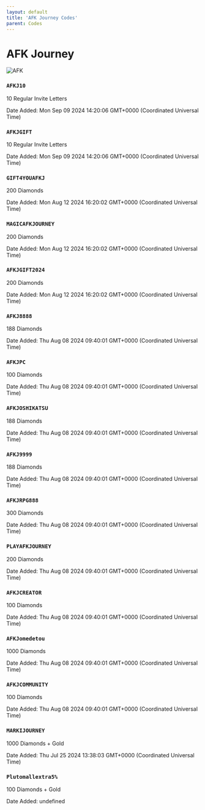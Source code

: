 ```yaml
---
layout: default
title: 'AFK Journey Codes'
parent: Codes
---
```


# AFK Journey

![AFK](https://cdn.discordapp.com/emojis/1264987657306509384.png)

### `AFKJ10`

10 Regular Invite Letters

Date Added: Mon Sep 09 2024 14:20:06 GMT+0000 (Coordinated Universal Time)

### `AFKJGIFT`

10 Regular Invite Letters

Date Added: Mon Sep 09 2024 14:20:06 GMT+0000 (Coordinated Universal Time)

### `GIFT4YOUAFKJ`

200 Diamonds

Date Added: Mon Aug 12 2024 16:20:02 GMT+0000 (Coordinated Universal Time)

### `MAGICAFKJOURNEY`

200 Diamonds

Date Added: Mon Aug 12 2024 16:20:02 GMT+0000 (Coordinated Universal Time)

### `AFKJGIFT2024`

200 Diamonds

Date Added: Mon Aug 12 2024 16:20:02 GMT+0000 (Coordinated Universal Time)

### `AFKJ8888`

188 Diamonds

Date Added: Thu Aug 08 2024 09:40:01 GMT+0000 (Coordinated Universal Time)

### `AFKJPC`

100 Diamonds

Date Added: Thu Aug 08 2024 09:40:01 GMT+0000 (Coordinated Universal Time)

### `AFKJOSHIKATSU`

188 Diamonds

Date Added: Thu Aug 08 2024 09:40:01 GMT+0000 (Coordinated Universal Time)

### `AFKJ9999`

188 Diamonds

Date Added: Thu Aug 08 2024 09:40:01 GMT+0000 (Coordinated Universal Time)

### `AFKJRPG888`

300 Diamonds

Date Added: Thu Aug 08 2024 09:40:01 GMT+0000 (Coordinated Universal Time)

### `PLAYAFKJOURNEY`

200 Diamonds

Date Added: Thu Aug 08 2024 09:40:01 GMT+0000 (Coordinated Universal Time)

### `AFKJCREATOR`

100 Diamonds

Date Added: Thu Aug 08 2024 09:40:01 GMT+0000 (Coordinated Universal Time)

### `AFKJomedetou`

1000 Diamonds

Date Added: Thu Aug 08 2024 09:40:01 GMT+0000 (Coordinated Universal Time)

### `AFKJCOMMUNITY`

100 Diamonds

Date Added: Thu Aug 08 2024 09:40:01 GMT+0000 (Coordinated Universal Time)

### `MARKIJOURNEY`

1000 Diamonds + Gold

Date Added: Thu Jul 25 2024 13:38:03 GMT+0000 (Coordinated Universal Time)

### `Plutomallextra5%`

100 Diamonds + Gold

Date Added: undefined